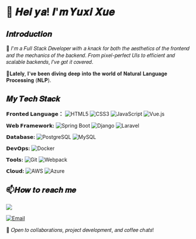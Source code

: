 # 👋  𝑯𝒆𝒊 𝒚𝒂! 𝑰'𝒎 𝒀𝒖𝒙𝒊 𝑿𝒖𝒆  
## 𝑰𝒏𝒕𝒓𝒐𝒅𝒖𝒄𝒕𝒊𝒐𝒏
🚀 𝐼'𝑚 𝑎 𝐹𝑢𝑙𝑙 𝑆𝑡𝑎𝑐𝑘 𝐷𝑒𝑣𝑒𝑙𝑜𝑝𝑒𝑟 𝑤𝑖𝑡ℎ 𝑎 𝑘𝑛𝑎𝑐𝑘 𝑓𝑜𝑟 𝑏𝑜𝑡ℎ 𝑡ℎ𝑒 𝑎𝑒𝑠𝑡ℎ𝑒𝑡𝑖𝑐𝑠 𝑜𝑓 𝑡ℎ𝑒 𝑓𝑟𝑜𝑛𝑡𝑒𝑛𝑑 𝑎𝑛𝑑 𝑡ℎ𝑒 𝑚𝑒𝑐ℎ𝑎𝑛𝑖𝑐𝑠 𝑜𝑓 𝑡ℎ𝑒 𝑏𝑎𝑐𝑘𝑒𝑛𝑑. 𝐹𝑟𝑜𝑚 𝑝𝑖𝑥𝑒𝑙-𝑝𝑒𝑟𝑓𝑒𝑐𝑡 𝑈𝐼𝑠 𝑡𝑜 𝑒𝑓𝑓𝑖𝑐𝑖𝑒𝑛𝑡 𝑎𝑛𝑑 𝑠𝑐𝑎𝑙𝑎𝑏𝑙𝑒 𝑏𝑎𝑐𝑘𝑒𝑛𝑑𝑠, 𝐼'𝑣𝑒 𝑔𝑜𝑡 𝑖𝑡 𝑐𝑜𝑣𝑒𝑟𝑒𝑑.

🧠𝐋𝐚𝐭𝐞𝐥𝐲, 𝐈'𝐯𝐞 𝐛𝐞𝐞𝐧 𝐝𝐢𝐯𝐢𝐧𝐠 𝐝𝐞𝐞𝐩 𝐢𝐧𝐭𝐨 𝐭𝐡𝐞 𝐰𝐨𝐫𝐥𝐝 𝐨𝐟 𝐍𝐚𝐭𝐮𝐫𝐚𝐥 𝐋𝐚𝐧𝐠𝐮𝐚𝐠𝐞 𝐏𝐫𝐨𝐜𝐞𝐬𝐬𝐢𝐧𝐠 (𝐍𝐋𝐏). 

## 𝑴𝒚 𝑻𝒆𝒄𝒉 𝑺𝒕𝒂𝒄𝒌
**𝗙𝗿𝗼𝗻𝘁𝗲𝗱 𝗟𝗮𝗻𝗴𝘂𝗮𝗴𝗲：** 
![HTML5](https://img.shields.io/badge/-HTML5-%23E44D27?style=flat-square&logo=html5&logoColor=ffffff)
![CSS3](https://img.shields.io/badge/-CSS3-%231572B6?style=flat-square&logo=css3)
![JavaScript](https://img.shields.io/badge/-JavaScript-%23F7DF1C?style=flat-square&logo=javascript&logoColor=000000&labelColor=%23F7DF1C&color=%23FFCE5A)
![Vue.js](https://img.shields.io/badge/-Vue.js-%232c3e50?style=flat-square&logo=vuedotjs)

**𝗪𝗲𝗯 𝗙𝗿𝗮𝗺𝗲𝘄𝗼𝗿𝗸:**
![Spring Boot](https://img.shields.io/badge/Spring_Boot-%236DB33F.svg?&style=flat-square&logo=Spring-Boot&logoColor=white)
![Django](https://img.shields.io/badge/Django-%23092E20.svg?&style=flat-square&logo=Django&logoColor=white)
![Laravel](https://img.shields.io/badge/Laravel-%23FF2D20.svg?&style=flat-square&logo=Laravel&logoColor=white)

**𝗗𝗮𝘁𝗮𝗯𝗮𝘀𝗲:**
![PostgreSQL](https://img.shields.io/badge/PostgreSQL-%23336791.svg?&style=flat-square&logo=PostgreSQL&logoColor=white)
![MySQL](https://img.shields.io/badge/MySQL-%234479A1.svg?&style=flat-square&logo=MySQL&logoColor=white)

**𝗗𝗲𝘃𝗢𝗽𝘀:**
![Docker](https://img.shields.io/badge/Docker-%232496ED.svg?&style=flat-square&logo=Docker&logoColor=white)

**𝗧𝗼𝗼𝗹𝘀:**
![Git](https://img.shields.io/badge/Git-%23F05032.svg?&style=flat-square&logo=Git&logoColor=white)
![Webpack](https://img.shields.io/badge/Webpack-%238DD6F9.svg?&style=flat-square&logo=Webpack&logoColor=black)

**𝗖𝗹𝗼𝘂𝗱:**
![AWS](https://img.shields.io/badge/AWS-%23FF9900.svg?&style=flat-square&logo=Amazon-AWS&logoColor=white)
![Azure](https://img.shields.io/badge/Azure-%230072C6.svg?&style=flat-square&logo=Microsoft-Azure&logoColor=white)


## 📫𝑯𝒐𝒘 𝒕𝒐 𝒓𝒆𝒂𝒄𝒉 𝒎𝒆
<a href="www.linkedin.com/in/yuxi-xue-monica">
  <img src="https://img.shields.io/badge/-My%20LinkedIn%20Page-blue?style=social&logo=LinkedIn">
</a>

[![Email](https://img.shields.io/badge/-Send%20Email%20To%20Me-white?style=social&logo=gmail&logoColor=%23EA4335)](mailto:yuxi200253@gmail.com)

💼  𝑂𝑝𝑒𝑛 𝑡𝑜 𝑐𝑜𝑙𝑙𝑎𝑏𝑜𝑟𝑎𝑡𝑖𝑜𝑛𝑠, 𝑝𝑟𝑜𝑗𝑒𝑐𝑡 𝑑𝑒𝑣𝑒𝑙𝑜𝑝𝑚𝑒𝑛𝑡, 𝑎𝑛𝑑 𝑐𝑜𝑓𝑓𝑒𝑒 𝑐ℎ𝑎𝑡𝑠!

